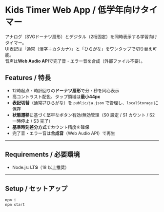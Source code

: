 # Kids Timer Web App / 低学年向けタイマー

アナログ（SVGドーナツ扇形）とデジタル（2桁固定）を同時表示する学習向けタイマー。  
UI表記は「通常（漢字＋カタカナ）」と「ひらがな」をワンタップで切り替え可能。  
音声は**Web Audio API**で完了音・エラー音を合成（外部ファイル不要）。

## Features / 特長

- 12時起点・時計回りの**ドーナツ扇形**で分・秒を同心表示
- 高コントラスト配色、タップ領域は**最小44px**
- **表記切替**（通常⇄ひらがな）を `public/ja.json` で管理し、`localStorage` に保存
- **状態遷移**に基づく堅牢なボタン有効/無効管理（S0 設定 / S1 カウント / S2 一時停止 / S3 完了）
- **基準時刻差分方式**でカウント精度を確保
- 完了音・エラー音は**合成音**（Web Audio API）で再生

---

## Requirements / 必要環境

- Node.js: **LTS**（18 以上推奨）

---

## Setup / セットアップ

```bash
npm i
npm start
